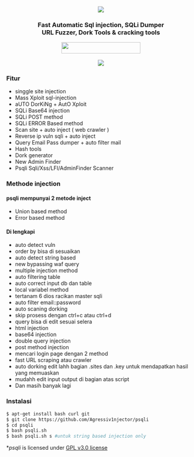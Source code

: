 
<h1 align="center">
  <img src="https://i.ibb.co/LYnKqpr/logopsqli.png"></h1>
   <h3 align="center">Fast Automatic Sql injection, SQLi Dumper<br>URL Fuzzer, Dork Tools & cracking tools
<p align="center">
  </a>
  <a href="https://github.com/Agressiv1njector/psqli">
     <img src="https://i.ibb.co/br5DH3z/1586858881-picsay.jpg" height="30" width="210">
  </a>
</h3>
</p>
<p align="center">
  <img src="https://i.ibb.co/JjGDcgw/psqli2.png">
</p>

### Fitur

- singgle site injection
- Mass Xploit sql-injection
- aUTO DorKiNg + AutO Xploit
- SQLi Base64 injection
- SQLi POST method
- SQLi ERROR Based method
- Scan site + auto inject ( web crawler )
- Reverse ip vuln sqli + auto inject
- Query Email Pass dumper + auto filter mail
- Hash tools
- Dork generator
- New Admin Finder
- Psqli Sqli/Xss/LFI/AdminFinder Scanner

### Methode injection

#### psqli mempunyai 2 metode inject

- Union based method
- Error based method

#### Di lengkapi

- auto detect vuln
- order by bisa di sesuaikan
- auto detect string based
- new bypassing waf query
- multiple injection method
- auto filtering table
- auto correct input db dan table
- local variabel method
- tertanam 6 dios racikan master sqli
- auto filter email::password
- auto scaning dorking
- skip prosess dengan ctrl+c atau ctrl+d
- query bisa di edit sesuai selera
- html injection
- base64 injection
- double query injection
- post method injection
- mencari login page dengan 2 method
- fast URL scraping atau crawler
- auto dorking edit lahh bagian .sites dan .key untuk mendapatkan hasil yang memuaskan
- mudahh edit input output di bagian atas script
- Dan masih banyak lagi

### Instalasi
```bash
$ apt-get install bash curl git
$ git clone https://github.com/Agressiv1njector/psqli
$ cd psqli
$ bash psqli.sh
$ bash psqli.sh s #untuk string based injection only
```
**psqli* is licensed under [GPL v3.0 license](https://www.gnu.org/licenses/gpl-3.0.en.html)


